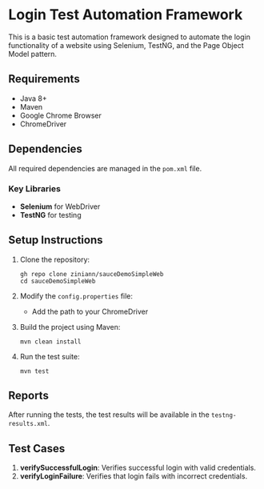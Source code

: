 # Login Test Automation Framework

This is a basic test automation framework designed to automate the login functionality of a website using Selenium, TestNG, and the Page Object Model pattern.

## Requirements

- Java 8+
- Maven
- Google Chrome Browser
- ChromeDriver

## Dependencies

All required dependencies are managed in the `pom.xml` file.

### Key Libraries
- **Selenium** for WebDriver
- **TestNG** for testing

  
## Setup Instructions

1. Clone the repository:
    ```
    gh repo clone ziniann/sauceDemoSimpleWeb
    cd sauceDemoSimpleWeb
    ```

2. Modify the `config.properties` file:
    - Add the path to your ChromeDriver

3. Build the project using Maven:
    ```
    mvn clean install
    ```

4. Run the test suite:
    ```
    mvn test
    ```

## Reports

After running the tests, the test results will be available in the `testng-results.xml`.

## Test Cases

1. **verifySuccessfulLogin**: Verifies successful login with valid credentials.
2. **verifyLoginFailure**: Verifies that login fails with incorrect credentials.
